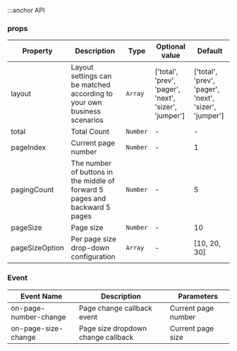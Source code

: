 :::anchor API

### props

| Property       | Description                                                                 | Type     | Optional value                                        | Default                                               |
| -------------- | --------------------------------------------------------------------------- | -------- | ----------------------------------------------------- | ----------------------------------------------------- |
| layout         | Layout settings can be matched according to your own business scenarios     | `Array`  | ['total', 'prev', 'pager', 'next', 'sizer', 'jumper'] | ['total', 'prev', 'pager', 'next', 'sizer', 'jumper'] |
| total          | Total Count                                                                 | `Number` | -                                                     | -                                                     |
| pageIndex      | Current page number                                                         | `Number` | -                                                     | 1                                                     |
| pagingCount    | The number of buttons in the middle of forward 5 pages and backward 5 pages | `Number` | -                                                     | 5                                                     |
| pageSize       | Page size                                                                   | `Number` | -                                                     | 10                                                    |
| pageSizeOption | Per page size drop-down configuration                                       | `Array`  | -                                                     | [10, 20, 30]                                          |

### Event

| Event Name            | Description                        | Parameters          |
| --------------------- | ---------------------------------- | ------------------- |
| on-page-number-change | Page change callback event         | Current page number |
| on-page-size-change   | Page size dropdown change callback | Current page size   |
